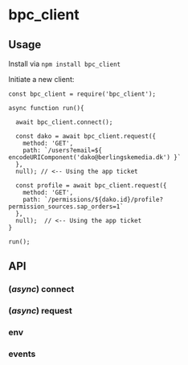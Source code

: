 # bpc_client

## Usage

Install via `npm install bpc_client`

Initiate a new client:

```
const bpc_client = require('bpc_client');

async function run(){

  await bpc_client.connect();

  const dako = await bpc_client.request({
    method: 'GET',
    path: `/users?email=${ encodeURIComponent('dako@berlingskemedia.dk') }`
  },
  null); // <-- Using the app ticket

  const profile = await bpc_client.request({
    method: 'GET',
    path: `/permissions/${dako.id}/profile?permission_sources.sap_orders=1`
  },
  null);  // <-- Using the app ticket
}

run();
```



## API

### (_async_) connect

### (_async_) request

### env

### events